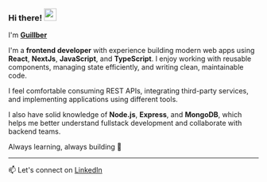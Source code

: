 ### Hi there! <img src="https://i.gifer.com/6I5M.gif" width="25"/>
I'm [**Guillber**]([https://www.miraya.tech](https://www.linkedin.com/in/guillbermendez))

I'm a **frontend developer** with experience building modern web apps using **React**, **NextJs**, **JavaScript**, and **TypeScript**. I enjoy working with reusable components, managing state efficiently, and writing clean, maintainable code.

I feel comfortable consuming REST APIs, integrating third-party services, and implementing applications using different tools.

I also have solid knowledge of **Node.js**, **Express**, and **MongoDB**, which helps me better understand fullstack development and collaborate with backend teams.

Always learning, always building 🚀

---
📫 Let's connect on [LinkedIn](https://www.linkedin.com/in/guillbermendez)

